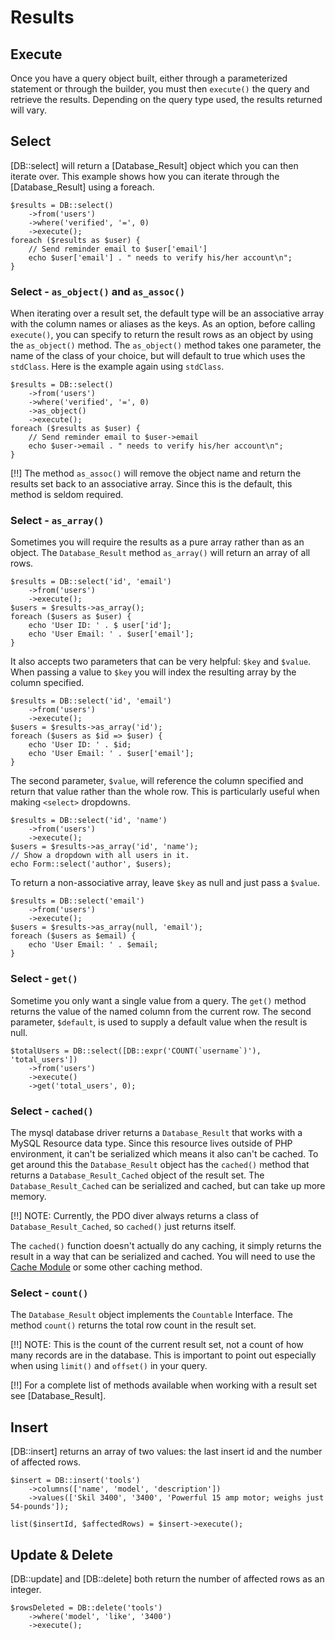 # Results

## Execute

Once you have a query object built, either through a parameterized statement or through the builder, you must then `execute()` the query and retrieve the results. Depending on the query type used, the results returned will vary.

## Select

[DB::select] will return a [Database_Result] object which you can then iterate over. This example shows how you can iterate through the [Database_Result] using a foreach.

    $results = DB::select()
        ->from('users')
        ->where('verified', '=', 0)
        ->execute();
    foreach ($results as $user) {
        // Send reminder email to $user['email']
        echo $user['email'] . " needs to verify his/her account\n";
    }

### Select - `as_object()` and `as_assoc()`

When iterating over a result set, the default type will be an associative array with the column names or aliases as the keys. As an option, before calling `execute()`, you can specify to return the result rows as an object by using the `as_object()` method. The `as_object()` method takes one parameter, the name of the class of your choice, but will default to true which uses the `stdClass`. Here is the example again using `stdClass`.

    $results = DB::select()
        ->from('users')
        ->where('verified', '=', 0)
        ->as_object()
        ->execute();
    foreach ($results as $user) {
        // Send reminder email to $user->email
        echo $user->email . " needs to verify his/her account\n";
    }

[!!] The method `as_assoc()` will remove the object name and return the results set back to an associative array. Since this is the default, this method is seldom required.

### Select - `as_array()`

Sometimes you will require the results as a pure array rather than as an object. The `Database_Result` method `as_array()` will return an array of all rows.

    $results = DB::select('id', 'email')
        ->from('users')
        ->execute();
    $users = $results->as_array();
    foreach ($users as $user) {
        echo 'User ID: ' . $ user['id'];
        echo 'User Email: ' . $user['email'];
    }

It also accepts two parameters that can be very helpful: `$key` and `$value`. When passing a value to `$key` you will index the resulting array by the column specified.

    $results = DB::select('id', 'email')
        ->from('users')
        ->execute();
    $users = $results->as_array('id');
    foreach ($users as $id => $user) {
        echo 'User ID: ' . $id;
        echo 'User Email: ' . $user['email'];
    }

The second parameter, `$value`, will reference the column specified and return that value rather than the whole row. This is particularly useful when making `<select>` dropdowns.

    $results = DB::select('id', 'name')
        ->from('users')
        ->execute();
    $users = $results->as_array('id', 'name');
    // Show a dropdown with all users in it.
    echo Form::select('author', $users);

To return a non-associative array, leave `$key` as null and just pass a `$value`.

    $results = DB::select('email')
        ->from('users')
        ->execute();
    $users = $results->as_array(null, 'email');
    foreach ($users as $email) {
        echo 'User Email: ' . $email;
    }

### Select - `get()`

Sometime you only want a single value from a query. The `get()` method returns the value of the named column from the current row. The second parameter, `$default`, is used to supply a default value when the result is null.

    $totalUsers = DB::select([DB::expr('COUNT(`username`)'), 'total_users'])
        ->from('users')
        ->execute()
        ->get('total_users', 0);

### Select - `cached()`

The mysql database driver returns a `Database_Result` that works with a MySQL Resource data type. Since this resource lives outside of PHP environment, it can't be serialized which means it also can't be cached. To get around this the `Database_Result` object has the `cached()` method that returns a `Database_Result_Cached` object of the result set. The `Database_Result_Cached` can be serialized and cached, but can take up more memory.

[!!] NOTE: Currently, the PDO diver always returns a class of `Database_Result_Cached`, so `cached()` just returns itself.

The `cached()` function doesn't actually do any caching, it simply returns the result in a way that can be serialized and cached. You will need to use the [Cache Module](../cache) or some other caching method.

### Select - `count()`

The `Database_Result` object implements the `Countable` Interface. The method `count()` returns the total row count in the result set.

[!!] NOTE: This is the count of the current result set, not a count of how many records are in the database. This is important to point out especially when using `limit()` and `offset()` in your query.

[!!] For a complete list of methods available when working with a result set see [Database_Result].

## Insert

[DB::insert] returns an array of two values: the last insert id and the number of affected rows.

    $insert = DB::insert('tools')
        ->columns(['name', 'model', 'description'])
        ->values(['Skil 3400', '3400', 'Powerful 15 amp motor; weighs just 54-pounds']);

    list($insertId, $affectedRows) = $insert->execute();

## Update & Delete

[DB::update] and [DB::delete] both return the number of affected rows as an integer.

    $rowsDeleted = DB::delete('tools')
        ->where('model', 'like', '3400')
        ->execute();

